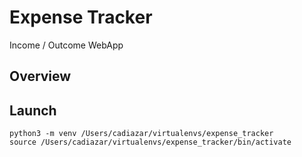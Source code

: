 # Expense Tracker
Income / Outcome WebApp

## Overview



## Launch

``` 
python3 -m venv /Users/cadiazar/virtualenvs/expense_tracker
source /Users/cadiazar/virtualenvs/expense_tracker/bin/activate  
``` 



